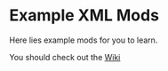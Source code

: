 # Example XML Mods

Here lies example mods for you to learn.

You should check out the [Wiki](https://github.com/Dnawrkshp/ty-1-tools/wiki)
